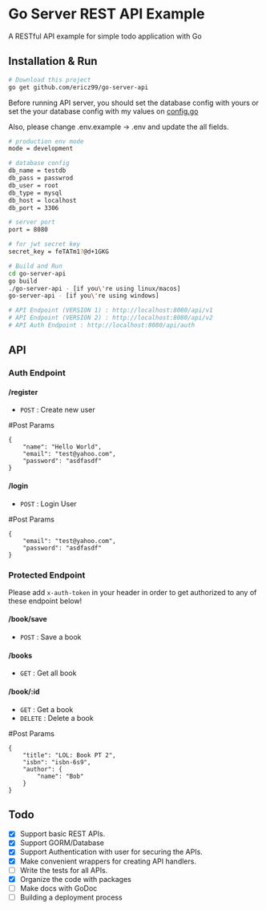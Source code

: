# Go Server REST API Example

A RESTful API example for simple todo application with Go

## Installation & Run

```bash
# Download this project
go get github.com/ericz99/go-server-api
```

Before running API server, you should set the database config with yours or set the your database config with my values on [config.go](https://github.com/ericz99/go-server-api/blob/master/config/config.go)

Also, please change .env.example -> .env and update the all fields.

```bash
# production env mode
mode = development

# database config
db_name = testdb
db_pass = passwrod
db_user = root
db_type = mysql
db_host = localhost
db_port = 3306

# server port
port = 8080

# for jwt secret key
secret_key = feTATm1?@d+1GKG
```

```bash
# Build and Run
cd go-server-api
go build
./go-server-api - [if you\'re using linux/macos]
go-server-api - [if you\'re using windows]

# API Endpoint (VERSION 1) : http://localhost:8080/api/v1
# API Endpoint (VERSION 2) : http://localhost:8080/api/v2
# API Auth Endpoint : http://localhost:8080/api/auth
```

## API

### Auth Endpoint

#### /register

- `POST` : Create new user

#Post Params

```
{
	"name": "Hello World",
	"email": "test@yahoo.com",
	"password": "asdfasdf"
}
```

#### /login

- `POST` : Login User

#Post Params

```
{
	"email": "test@yahoo.com",
	"password": "asdfasdf"
}
```

### Protected Endpoint

Please add `x-auth-token` in your header in order to get authorized to any of these endpoint below!

#### /book/save

- `POST` : Save a book

#### /books

- `GET` : Get all book

#### /book/:id

- `GET` : Get a book
- `DELETE` : Delete a book

#Post Params

```
{
	"title": "LOL: Book PT 2",
	"isbn": "isbn-6s9",
	"author": {
		"name": "Bob"
	}
}
```

## Todo

- [x] Support basic REST APIs.
- [x] Support GORM/Database
- [x] Support Authentication with user for securing the APIs.
- [x] Make convenient wrappers for creating API handlers.
- [ ] Write the tests for all APIs.
- [x] Organize the code with packages
- [ ] Make docs with GoDoc
- [ ] Building a deployment process
